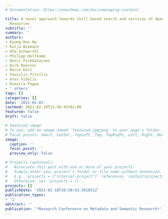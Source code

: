 ```yaml
---
# Documentation: https://wowchemy.com/docs/managing-content/

title: A novel approach towards skill-based search and services of Open Educational
  Resources
subtitle: ''
summary: ''
authors:
- Kyung-Hun Ha
- Katja Niemann
- Uta Schwertel
- Philipp Holtkamp
- Henri Pirkkalainen
- Dirk Boerner
- Marco Kalz
- Vassilis Pitsilis
- Ares Vidalis
- Dimitra Pappa
- ' others'
tags: []
categories: []
date: '2011-01-01'
lastmod: 2021-02-18T21:50:43+01:00
featured: false
draft: false

# Featured image
# To use, add an image named `featured.jpg/png` to your page's folder.
# Focal points: Smart, Center, TopLeft, Top, TopRight, Left, Right, BottomLeft, Bottom, BottomRight.
image:
  caption: ''
  focal_point: ''
  preview_only: false

# Projects (optional).
#   Associate this post with one or more of your projects.
#   Simply enter your project's folder or file name without extension.
#   E.g. `projects = ["internal-project"]` references `content/project/deep-learning/index.md`.
#   Otherwise, set `projects = []`.
projects: []
publishDate: '2021-02-18T20:50:43.561831Z'
publication_types:
- '1'
abstract: ''
publication: '*Research Conference on Metadata and Semantic Research*'
---
```

